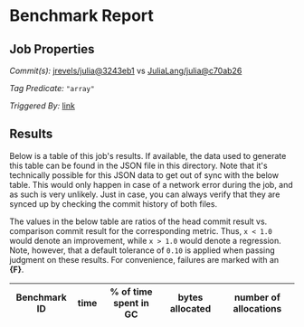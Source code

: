 # Benchmark Report

## Job Properties

*Commit(s):* [jrevels/julia@3243eb1](https://github.com/jrevels/julia/commit/3243eb1c21947be1828dc8a8c14256f390e60230) vs [JuliaLang/julia@c70ab26](https://github.com/JuliaLang/julia/commit/c70ab26bb677c92f0d8e0ae41c3035217a4b111f)

*Tag Predicate:* `"array"`

*Triggered By:* [link](https://github.com/jrevels/julia/commit/3243eb1c21947be1828dc8a8c14256f390e60230#commitcomment-15236196)

## Results

Below is a table of this job's results. If available, the data used to generate this
table can be found in the JSON file in this directory. Note that it's technically possible
for this JSON data to get out of sync with the below table. This would only happen in case
of a network error during the job, and as such is very unlikely. Just in case, you can always
verify that they are synced up by checking the commit history of both files.

The values in the below table are ratios of the head commit result vs. comparison commit
result for the corresponding metric. Thus, `x < 1.0` would denote an improvement, while
`x > 1.0` would denote a regression. Note, however, that a default tolerance of `0.10` is
applied when passing judgment on these results. For convenience, failures are marked with
an **{F}**.

| Benchmark ID | time | % of time spent in GC | bytes allocated | number of allocations |
|--------------|------|-----------------------|-----------------|-----------------------|


